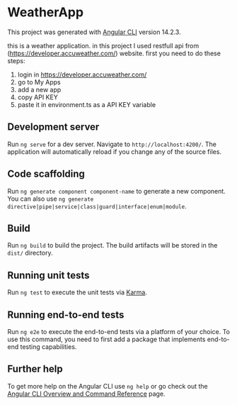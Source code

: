 # WeatherApp

This project was generated with [Angular CLI](https://github.com/angular/angular-cli) 
version 14.2.3.

this is a weather application. in this project I used restfull api from (https://developer.accuweather.com/) website.
first you need to do these steps:
1. login in https://developer.accuweather.com/
2. go to My Apps
3. add a new app
4. copy API KEY
5. paste it in environment.ts as a API KEY variable

## Development server

Run `ng serve` for a dev server. Navigate to `http://localhost:4200/`. The application will automatically reload if you change any of the source files.

## Code scaffolding

Run `ng generate component component-name` to generate a new component. You can also use `ng generate directive|pipe|service|class|guard|interface|enum|module`.

## Build

Run `ng build` to build the project. The build artifacts will be stored in the `dist/` directory.

## Running unit tests

Run `ng test` to execute the unit tests via [Karma](https://karma-runner.github.io).

## Running end-to-end tests

Run `ng e2e` to execute the end-to-end tests via a platform of your choice. To use this command, you need to first add a package that implements end-to-end testing capabilities.

## Further help

To get more help on the Angular CLI use `ng help` or go check out the [Angular CLI Overview and Command Reference](https://angular.io/cli) page.
